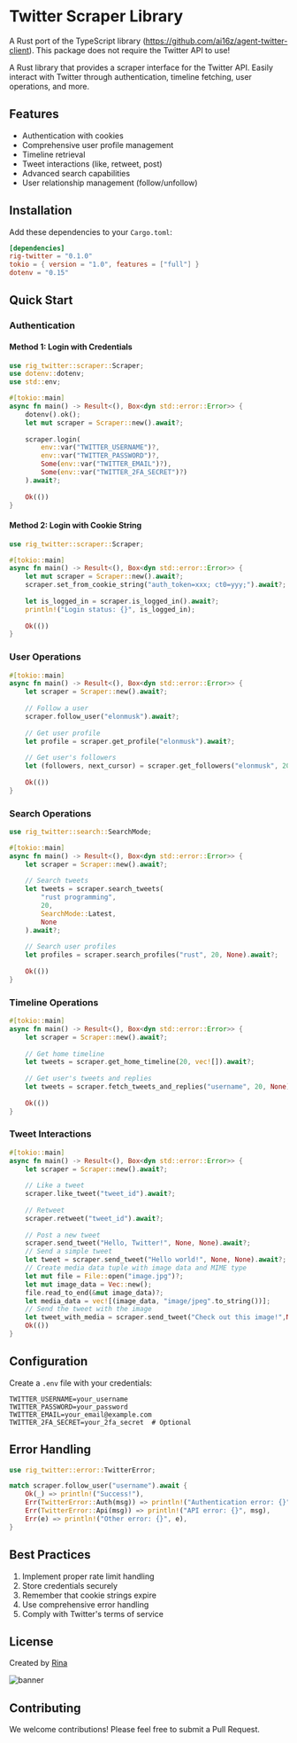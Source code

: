 # Twitter Scraper Library

A Rust port of the TypeScript library (https://github.com/ai16z/agent-twitter-client). This package does not require the Twitter API to use!

A Rust library that provides a scraper interface for the Twitter API. Easily interact with Twitter through authentication, timeline fetching, user operations, and more.

## Features

- Authentication with cookies
- Comprehensive user profile management
- Timeline retrieval
- Tweet interactions (like, retweet, post)
- Advanced search capabilities
- User relationship management (follow/unfollow)

## Installation

Add these dependencies to your `Cargo.toml`:

```toml
[dependencies]
rig-twitter = "0.1.0"
tokio = { version = "1.0", features = ["full"] }
dotenv = "0.15"
```

## Quick Start

### Authentication

#### Method 1: Login with Credentials

```rust
use rig_twitter::scraper::Scraper;
use dotenv::dotenv;
use std::env;

#[tokio::main]
async fn main() -> Result<(), Box<dyn std::error::Error>> {
    dotenv().ok();
    let mut scraper = Scraper::new().await?;
    
    scraper.login(
        env::var("TWITTER_USERNAME")?,
        env::var("TWITTER_PASSWORD")?,
        Some(env::var("TWITTER_EMAIL")?),
        Some(env::var("TWITTER_2FA_SECRET")?)
    ).await?;
    
    Ok(())
}
```

#### Method 2: Login with Cookie String

```rust
use rig_twitter::scraper::Scraper;

#[tokio::main]
async fn main() -> Result<(), Box<dyn std::error::Error>> {
    let mut scraper = Scraper::new().await?;
    scraper.set_from_cookie_string("auth_token=xxx; ct0=yyy;").await?;
    
    let is_logged_in = scraper.is_logged_in().await?;
    println!("Login status: {}", is_logged_in);
    
    Ok(())
}
```

### User Operations

```rust
#[tokio::main]
async fn main() -> Result<(), Box<dyn std::error::Error>> {
    let scraper = Scraper::new().await?;
    
    // Follow a user
    scraper.follow_user("elonmusk").await?;
    
    // Get user profile
    let profile = scraper.get_profile("elonmusk").await?;
    
    // Get user's followers
    let (followers, next_cursor) = scraper.get_followers("elonmusk", 20, None).await?;
    
    Ok(())
}
```

### Search Operations

```rust
use rig_twitter::search::SearchMode;

#[tokio::main]
async fn main() -> Result<(), Box<dyn std::error::Error>> {
    let scraper = Scraper::new().await?;
    
    // Search tweets
    let tweets = scraper.search_tweets(
        "rust programming",
        20,
        SearchMode::Latest,
        None
    ).await?;
    
    // Search user profiles
    let profiles = scraper.search_profiles("rust", 20, None).await?;
    
    Ok(())
}
```

### Timeline Operations

```rust
#[tokio::main]
async fn main() -> Result<(), Box<dyn std::error::Error>> {
    let scraper = Scraper::new().await?;
    
    // Get home timeline
    let tweets = scraper.get_home_timeline(20, vec![]).await?;
    
    // Get user's tweets and replies
    let tweets = scraper.fetch_tweets_and_replies("username", 20, None).await?;
    
    Ok(())
}
```

### Tweet Interactions

```rust
#[tokio::main]
async fn main() -> Result<(), Box<dyn std::error::Error>> {
    let scraper = Scraper::new().await?;
    
    // Like a tweet
    scraper.like_tweet("tweet_id").await?;
    
    // Retweet
    scraper.retweet("tweet_id").await?;
    
    // Post a new tweet
    scraper.send_tweet("Hello, Twitter!", None, None).await?;
    // Send a simple tweet
    let tweet = scraper.send_tweet("Hello world!", None, None).await?;
    // Create media data tuple with image data and MIME type
    let mut file = File::open("image.jpg")?;
    let mut image_data = Vec::new();
    file.read_to_end(&mut image_data)?;
    let media_data = vec![(image_data, "image/jpeg".to_string())];
    // Send the tweet with the image
    let tweet_with_media = scraper.send_tweet("Check out this image!",None,Some(media_data)).await?;
    Ok(())
}
```

## Configuration

Create a `.env` file with your credentials:

```env
TWITTER_USERNAME=your_username
TWITTER_PASSWORD=your_password
TWITTER_EMAIL=your_email@example.com
TWITTER_2FA_SECRET=your_2fa_secret  # Optional
```

## Error Handling

```rust
use rig_twitter::error::TwitterError;

match scraper.follow_user("username").await {
    Ok(_) => println!("Success!"),
    Err(TwitterError::Auth(msg)) => println!("Authentication error: {}", msg),
    Err(TwitterError::Api(msg)) => println!("API error: {}", msg),
    Err(e) => println!("Other error: {}", e),
}
```

## Best Practices

1. Implement proper rate limit handling
2. Store credentials securely
3. Remember that cookie strings expire
4. Use comprehensive error handling
5. Comply with Twitter's terms of service

## License

Created by [Rina](https://x.com/Rina_RIG)

![banner](https://github.com/user-attachments/assets/b2e37bc8-7fe9-4285-a85b-c41dae9d288b)

## Contributing

We welcome contributions! Please feel free to submit a Pull Request.

